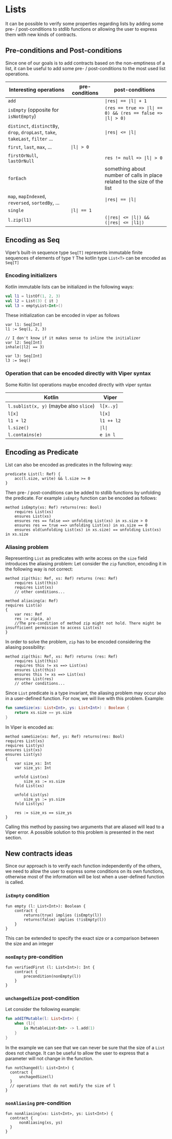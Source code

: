 # Lists
It can be possible to verify some properties regarding lists by adding some pre- / post-conditions to stdlib functions
or allowing the user to express them with new kinds of contracts.

## Pre-conditions and Post-conditions
Since one of our goals is to add contracts based on the non-emptiness of a list,
it can be useful to add some pre- / post-conditions to the most used list operations.

| Interesting operations                                                         | pre-conditions | post-conditions                                                          |
|--------------------------------------------------------------------------------|----------------|--------------------------------------------------------------------------|
| `add`                                                                          |                | `\|res\| == \|l\| + 1`                                                   |
| `isEmpty` (opposite for `isNotEmpty`)                                          |                | `(res == true => \|l\| == 0) && (res == false => \|l\| > 0)`             |
| `distinct`, `distinctBy`, `drop`, `dropLast`, `take`, `takeLast`, `filter` ... |                | `\|res\| <= \|l\|`                                                       |
| `first`, `last`, `max`, ...                                                    | `\|l\| > 0`    |                                                                          |
| `firstOrNull`, `lastOrNull`                                                    |                | `res != null => \|l\| > 0`                                               |
| `forEach`                                                                      |                | something about number of calls in place related to the size of the list |
| `map`, `mapIndexed`, `reversed`, `sortedBy`, ...                               |                | `\|res\| == \|l\|`                                                       |
| `single`                                                                       | `\|l\| == 1`   |                                                                          |
| `l.zip(l1)`                                                                    |                | `(\|res\| <= \|l\|) && (\|res\| <= \|l1\|)`                              |

## Encoding as Seq

Viper’s built-in sequence type `Seq[T]` represents immutable finite sequences of elements of type `T`
The kotlin type `List<T>` can be encoded as `Seq[T]`

### Encoding initializers

Kotlin immutable lists can be initialized in the following ways:

```kotlin
val l1 = listOf(1, 2, 3)
val l2 = List(3) { it }
val l3 = emptyList<Int>()
```

These initialization can be encoded in viper as follows

```
var l1: Seq[Int]
l1 := Seq(1, 2, 3)

// I don't know if it makes sense to inline the initializer
var l2: Seq[Int]
inhale(|l2| == 3)

var l3: Seq[Int]
l3 := Seq()
```

### Operation that can be encoded directly with Viper syntax

Some Koltin list operations maybe encoded directly with viper syntax

| Kotlin                                 | Viper      |
|----------------------------------------|------------|
| `l.sublist(x, y)` (maybe also `slice`) | `l[x..y]`  |
| `l[x]`                                 | `l[x]`     |
| `l1 + l2`                              | `l1 ++ l2` |
| `l.size()`                             | `\|l\|`    |
| `l.contains(e)`                        | `e in l`   |

## Encoding as Predicate

List can also be encoded as predicates in the following way:

```
predicate List(l: Ref) {
    acc(l.size, write) && l.size >= 0
}
```
Then pre- / post-conditions can be added to stdlib functions by unfolding the predicate.
For example `isEmpty` function can be encoded as follows:
```
method isEmpty(xs: Ref) returns(res: Bool)
    requires List(xs)
    ensures List(xs)
    ensures res == false ==> unfolding List(xs) in xs.size > 0
    ensures res == true ==> unfolding List(xs) in xs.size == 0
    ensures old(unfolding List(xs) in xs.size) == unfolding List(xs) in xs.size
```

### Aliasing problem

Representing `List` as predicates with write access on the `size` field introduces the aliasing problem:
Let consider the `zip` function, encoding it in the following way is not correct:
```
method zip(this: Ref, xs: Ref) returns (res: Ref)
    requires List(this)
    requires List(xs)
    // other conditions...
    
method aliasing(a: Ref)
requires List(a)
{
    var res: Ref
    res := zip(a, a)
    //The pre-condition of method zip might not hold. There might be insufficient permission to access List(xs)
}
```

In order to solve the problem, `zip` has to be encoded considering the aliasing possibility:
```
method zip(this: Ref, xs: Ref) returns (res: Ref)
    requires List(this)
    requires this != xs ==> List(xs)
    ensures List(this)
    ensures this != xs ==> List(xs)     
    ensures List(res)
    // other conditions...
```

Since `List` predicate is a type invariant, the aliasing problem may occur also in a user-defined function.
For now, we will live with this problem. Example:

```Kotlin
fun sameSize(xs: List<Int>, ys: List<Int>) : Boolean {
    return xs.size == ys.size
}
```
In Viper is encoded as:
```
method sameSize(xs: Ref, ys: Ref) returns(res: Bool)
requires List(xs)
requires List(ys)
ensures List(xs)
ensures List(ys)
{
    var size_xs: Int
    var size_ys: Int

    unfold List(xs)
        size_xs := xs.size
    fold List(xs)

    unfold List(ys)
        size_ys := ys.size
    fold List(ys)

    res := size_xs == size_ys
}
```
Calling this method by passing two arguments that are aliased will lead to a Viper error.
A possible solution to this problem is presented in the next section.

## New contracts ideas
Since our approach is to verify each function independently of the others, we need to allow the user to express some
conditions on its own functions, otherwise most of the information will be lost when a user-defined function is called.

### `isEmpty` condition

```
fun empty (l: List<Int>): Boolean {
    contract {
        returns(true) implies (isEmpty(l))
        returns(false) implies (!isEmpty(l))
    }
}
```
This can be extended to specify the exact size or a comparison between the size and an integer

### `nonEmpty` pre-condition

```
fun verifiedFirst (l: List<Int>): Int {
    contract {
        precondition(nonEmpty(l))
    }
}
```

### `unchangedSize` post-condition
Let consider the following example:
```Kotlin
fun addIfMutable(l: List<Int>) {
    when (l){
        is MutableList<Int> -> l.add(1)
    }
}
```
In the example we can see that we can never be sure that the size of a `List`
 does not change. It can be useful to allow the user to express that a parameter will not change in the function.
```
fun notChanged(l: List<Int>) {
  contract {
      unchagedSize(l)
  }
  // operations that do not modify the size of l
}
```

### `nonAliasing` pre-condition
```
fun nonAliasing(xs: List<Int>, ys: List<Int>) {
  contract {
      nonAliasing(xs, ys)
  }
}
```